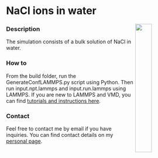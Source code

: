 # NaCl ions in water

<img align="right" width="30%" src="nacl_solution_transparent.png">

### Description

The simulation consists of a bulk solution of NaCl in water.

### How to

From the build folder, run the GenerateConfLAMMPS.py script using Python. Then run input.npt.lammps and input.run.lammps using LAMMPS. If you are new to LAMMPS and VMD, you can find [tutorials and instructions here](https://lammpstutorials.github.io/).

### Contact

Feel free to contact me by email if you have inquiries. You can find contact details on my [personal page](https://simongravelle.github.io/).
